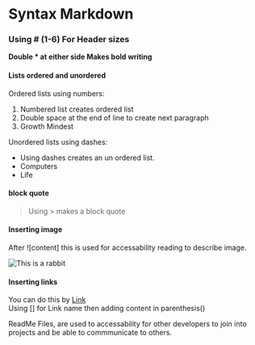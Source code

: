 # Syntax Markdown

### Using # (1-6) For Header sizes

**Double * at either side Makes bold writing**

#### Lists ordered and unordered  

Ordered lists using numbers:

1. Numbered list creates ordered list
2. Double space at the end of line to create next paragraph
3. Growth Mindest

Unordered lists using dashes:  

- Using dashes creates an un ordered list.
- Computers
- Life

#### block quote

> Using > makes a block quote

#### Inserting image

After ![content] this is used for accessability reading to describe image.

![This is a rabbit](https://images.unsplash.com/photo-1679238757336-a001691abb5d?ixlib=rb-4.0.3&ixid=MnwxMjA3fDB8MHxlZGl0b3JpYWwtZmVlZHwxNHx8fGVufDB8fHx8&auto=format&fit=crop&w=500&q=60)

#### Inserting links

You can do this by [Link](https://unsplash.com/)  
Using [] for Link name then adding content in parenthesis()  

ReadMe Files, are used to accessability for other developers to join into projects and be able to commmunicate to others.
